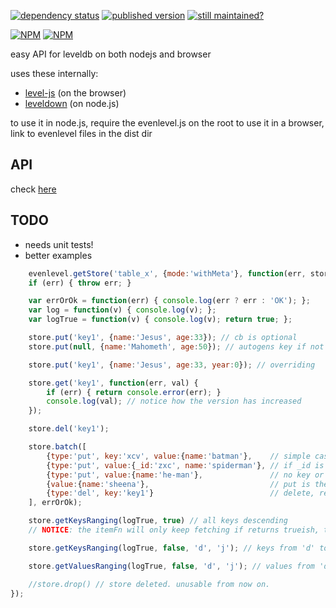 [![dependency status](https://david-dm.org/josepedrodias/evenlevel.png)](https://david-dm.org/josepedrodias/evenlevel)
[![published version](https://badge.fury.io/js/evenlevel.png)](http://badge.fury.io/js/evenlevel)
[![still maintained?](http://stillmaintained.com/JosePedroDias/evenlevel.png)](http://stillmaintained.com/JosePedroDias/evenlevel)

[![NPM](https://nodei.co/npm/evenlevel.png?compact=true)](https://nodei.co/npm/evenlevel/)
[![NPM](https://nodei.co/npm-dl/evenlevel.png?months=3)](https://nodei.co/npm/evenlevel/)


easy API for leveldb on both nodejs and browser

uses these internally:

* [level-js](https://github.com/maxogden/level.js) (on the browser)
* [leveldown](https://github.com/rvagg/node-leveldown) (on node.js)


to use it in node.js, require the evenlevel.js on the root
to use it in a browser, link to evenlevel files in the dist dir


## API

check [here](API.md)


## TODO

* needs unit tests!
* better examples



```javascript
	evenlevel.getStore('table_x', {mode:'withMeta'}, function(err, store) {
	if (err) { throw err; }

	var errOrOk = function(err) { console.log(err ? err : 'OK'); };
	var log = function(v) { console.log(v); };
	var logTrue = function(v) { console.log(v); return true; };

	store.put('key1', {name:'Jesus', age:33}); // cb is optional
	store.put(null, {name:'Mahometh', age:50}); // autogens key if not provided

	store.put('key1', {name:'Jesus', age:33, year:0}); // overriding

	store.get('key1', function(err, val) {
		if (err) { return console.error(err); }
		console.log(val); // notice how the version has increased
	});

	store.del('key1');

	store.batch([
		{type:'put', key:'xcv', value:{name:'batman'},    // simple case: everything specified in put
		{type:'put', value:{_id:'zxc', name:'spiderman'}, // if _id is set, it is used
		{type:'put', value:{name:'he-man'},               // no key or _id, autogen
		{value:{name:'sheena'},                           // put is the default op
		{type:'del', key:'key1'}                          // delete, requires key and only key.
	], errOrOk);

	store.getKeysRanging(logTrue, true) // all keys descending
	// NOTICE: the itemFn will only keep fetching if returns trueish, therefore the logTrue usage.

	store.getKeysRanging(logTrue, false, 'd', 'j'); // keys from 'd' to 'j' ascending

	store.getValuesRanging(logTrue, false, 'd', 'j'); // values from 'd' to 'j' ascending

	//store.drop() // store deleted. unusable from now on.
});
```
